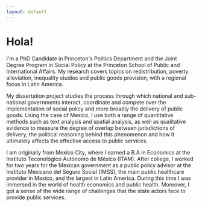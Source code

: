 ```yaml
---
layout: default
---
```


# Hola!


I'm a PhD Candidate in Princeton's Politics Department and the Joint Degree Program in Social Policy at the Princeton School of Public and International Affairs.
My research covers topics on redistribution, poverty alleviation, inequality studies and public goods provision, with a regional focus in Latin America.

My dissertation project studies the process through which national and sub-national governments interact, coordinate and compete over the implementation of social policy and  more broadly the delivery of public goods. Using the case of Mexico, I use both a range of quantitative methods such as text analysis and spatial analysis, as well as qualitative evidence to measure the degree of overlap between jurisdictions of delivery, the political reasoning behind this phenomenon and how it ultimately affects the effective access to public services.

I am originally from Mexico City, where I earned a B.A in Economics at the Instituto Teconológico Autónomo de México (ITAM). After college, I worked for two years for the Mexican government as a public policy advisor at the Instituto Mexicano del Seguro Social (IMSS), the main public healthcare provider in Mexico, and the largest in Latin America. During this time I was immersed in the world of health economics and public health. Moreover, I got a sense of the wide range of challenges that the state actors face to provide public services.
